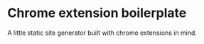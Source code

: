 # Chrome extension boilerplate

A little static site generator built with chrome extensions in mind.
